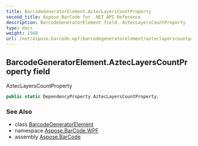 ```yaml
---
title: BarcodeGeneratorElement.AztecLayersCountProperty
second_title: Aspose.BarCode for .NET API Reference
description: BarcodeGeneratorElement field. AztecLayersCountProperty
type: docs
weight: 1560
url: /net/aspose.barcode.wpf/barcodegeneratorelement/azteclayerscountproperty/
---
```

## BarcodeGeneratorElement.AztecLayersCountProperty field

AztecLayersCountProperty

```csharp
public static DependencyProperty AztecLayersCountProperty;
```

### See Also

* class [BarcodeGeneratorElement](../)
* namespace [Aspose.BarCode.WPF](../../../aspose.barcode.wpf/)
* assembly [Aspose.BarCode](../../../)


